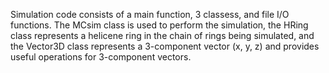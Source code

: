 Simulation code consists of a main function, 3 classess, and file I/O functions. The MCsim class is used to perform the simulation, the HRing class represents a helicene ring in the chain of rings being simulated, and the Vector3D class represents a 3-component vector (x, y, z) and provides useful operations for 3-component vectors.

